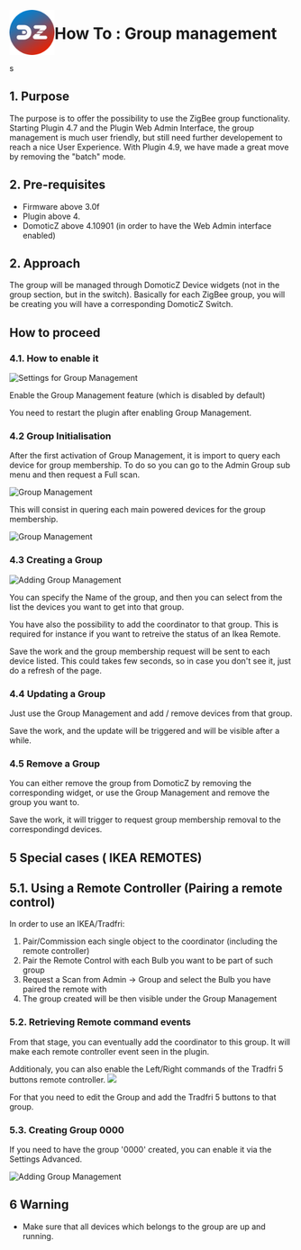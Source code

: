<a href="Home.md"><img align="left" width="80" height="80" src="../Images/zigbee4domoticz-logo.png" alt="Logo"></a>

# How To : Group management

</br>s

## 1. Purpose
The purpose is to offer the possibility to use the ZigBee group functionality.
Starting Plugin 4.7 and the Plugin Web Admin Interface, the group management is much user friendly, but still need further developement to reach a nice User Experience.
With Plugin 4.9, we have made a great move by removing the "batch" mode.

## 2. Pre-requisites

* Firmware above 3.0f
* Plugin above 4.
* DomoticZ above 4.10901 (in order to have the Web Admin interface enabled)

## 2. Approach
The group will be managed through DomoticZ Device widgets (not in the group section, but in the switch). Basically for each ZigBee group, you will be creating you will have a corresponding DomoticZ Switch.


## How to proceed

### 4.1. How to enable it

![Settings for Group Management](../Images/SettingsGroup.png)

Enable the Group Management feature (which is disabled by default)

You need to restart the plugin after enabling Group Management.

### 4.2 Group Initialisation

After the first activation of Group Management, it is import to query each device for group membership.
To do so you can go to the Admin Group sub menu and then request a Full scan.

![Group Management](../Images/AdminGroupMenu.png)

This will consist in quering each main powered devices for the group membership.


![Group Management](../Images/GroupManagementMenu.png)


### 4.3 Creating a Group

![Adding Group Management](../Images/AddingGroup.png)

You can specify the Name of the group, and then you can select from the list the devices you want to get into that group.

You have also the possibility to add the coordinator to that group. This is required for instance if you want to retreive the status of an Ikea Remote.

Save the work and the group membership request will be sent to each device listed. This could takes few seconds, so in case you don't see it, just do a refresh of the page.

### 4.4 Updating a Group

Just use the Group Management and add / remove devices from that group.

Save the work, and the update will be triggered and will be visible after a while.

### 4.5 Remove a Group

You can either remove the group from DomoticZ by removing the corresponding widget, or use the Group Management and remove the group you want to.

Save the work, it will trigger to request group membership removal to the correspondingd devices.

## 5 Special cases ( IKEA REMOTES)

## 5.1. Using a Remote Controller (Pairing a remote control)

In order to use an IKEA/Tradfri:
1. Pair/Commission each single object to the coordinator (including the remote controller)
1. Pair the Remote Control with each Bulb you want to be part of such group
1. Request a Scan from Admin -> Group and select the Bulb you have paired the remote with
1. The group created will be then visible under the Group Management

### 5.2. Retrieving Remote command events

From that stage, you can eventually add the coordinator to this group. It will make each remote controller event seen in the plugin.

Additionaly, you can also enable the Left/Right commands of the Tradfri 5 buttons remote controller.
![](https://user-images.githubusercontent.com/4406440/54182600-3ec50200-44a2-11e9-8be7-c2e6b15b4deb.png)

For that you need to edit the Group and add the  Tradfri 5 buttons to that group.


### 5.3. Creating Group 0000

If you need to have the group '0000' created, you can enable it via the Settings Advanced.


![Adding Group Management](../Images/SettingsGroup0000.png)

## 6 Warning

* Make sure that all devices which belongs to the group are up and running.
